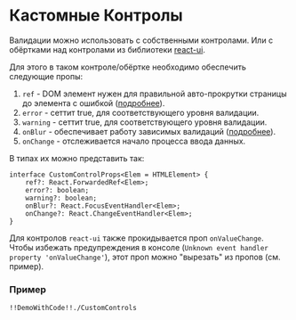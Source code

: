 # Кастомные Контролы

Валидации можно использовать с собственными контролами. Или с обёртками над контролами из библиотеки [react-ui](https://tech.skbkontur.ru/react-ui/#/Readme).

Для этого в таком контроле/обёртке необходимо обеспечить следующие пропы:

1. `ref` - DOM элемент нужен для правильной авто-прокрутки страницы до элемента с ошибкой ([подробнее](#/scroll-to-validation)).
1. `error` - сеттит true, для соответствующего уровня валидации.
1. `warning` - сеттит true, для соответствующего уровня валидации.
1. `onBlur` - обеспечивает работу зависимых валидаций ([подробнее](#/dependent-validation)).
1. `onChange` - отслеживается начало процесса ввода данных.

В типах их можно представить так:

    interface CustomControlProps<Elem = HTMLElement> {
        ref?: React.ForwardedRef<Elem>;
        error?: boolean;
        warning?: boolean;
        onBlur?: React.FocusEventHandler<Elem>;
        onChange?: React.ChangeEventHandler<Elem>;
    }

Для контролов `react-ui` также прокидывается проп `onValueChange`. Чтобы избежать предупреждения в консоле (`Unknown event handler property 'onValueChange'`), этот проп можно "вырезать" из пропов (см. пример). 

### Пример
    
    !!DemoWithCode!!./CustomControls
